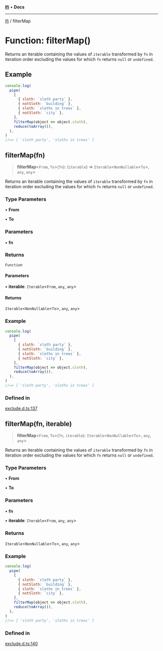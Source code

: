 [**lfi**](../readme.md) • **Docs**

---

[lfi](../globals.md) / filterMap

# Function: filterMap()

Returns an iterable containing the values of `iterable` transformed by `fn` in
iteration order excluding the values for which `fn` returns `null` or
`undefined`.

## Example

```js
console.log(
  pipe(
    [
      { sloth: `sloth party` },
      { notSloth: `building` },
      { sloth: `sloths in trees` },
      { notSloth: `city` },
    ],
    filterMap(object => object.sloth),
    reduce(toArray()),
  ),
)
//=> [ 'sloth party', 'sloths in trees' ]
```

## filterMap(fn)

> **filterMap**\<`From`, `To`\>(`fn`): (`iterable`) =>
> `Iterable`\<`NonNullable`\<`To`\>, `any`, `any`\>

Returns an iterable containing the values of `iterable` transformed by `fn` in
iteration order excluding the values for which `fn` returns `null` or
`undefined`.

### Type Parameters

• **From**

• **To**

### Parameters

• **fn**

### Returns

`Function`

#### Parameters

• **iterable**: `Iterable`\<`From`, `any`, `any`\>

#### Returns

`Iterable`\<`NonNullable`\<`To`\>, `any`, `any`\>

### Example

```js
console.log(
  pipe(
    [
      { sloth: `sloth party` },
      { notSloth: `building` },
      { sloth: `sloths in trees` },
      { notSloth: `city` },
    ],
    filterMap(object => object.sloth),
    reduce(toArray()),
  ),
)
//=> [ 'sloth party', 'sloths in trees' ]
```

### Defined in

[exclude.d.ts:137](https://github.com/TomerAberbach/lfi/blob/dd796c78d3ff68ae7bf4a0272b3cbeca688438e7/src/operations/exclude.d.ts#L137)

## filterMap(fn, iterable)

> **filterMap**\<`From`, `To`\>(`fn`, `iterable`):
> `Iterable`\<`NonNullable`\<`To`\>, `any`, `any`\>

Returns an iterable containing the values of `iterable` transformed by `fn` in
iteration order excluding the values for which `fn` returns `null` or
`undefined`.

### Type Parameters

• **From**

• **To**

### Parameters

• **fn**

• **iterable**: `Iterable`\<`From`, `any`, `any`\>

### Returns

`Iterable`\<`NonNullable`\<`To`\>, `any`, `any`\>

### Example

```js
console.log(
  pipe(
    [
      { sloth: `sloth party` },
      { notSloth: `building` },
      { sloth: `sloths in trees` },
      { notSloth: `city` },
    ],
    filterMap(object => object.sloth),
    reduce(toArray()),
  ),
)
//=> [ 'sloth party', 'sloths in trees' ]
```

### Defined in

[exclude.d.ts:140](https://github.com/TomerAberbach/lfi/blob/dd796c78d3ff68ae7bf4a0272b3cbeca688438e7/src/operations/exclude.d.ts#L140)
